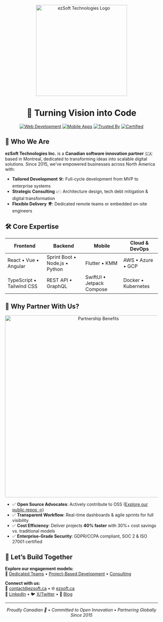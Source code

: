 <p align="center">
  <img src="https://ezsoft.ca/logo.svg" width="300" alt="ezSoft Technologies Logo">
</p>

<h1 align="center">🚀 Turning Vision into Code</h1>

<div align="center">
  
  [![Web Development](https://img.shields.io/badge/Web-React%20|%20Vue|%20Angular%20-3C3C3C?logo=react)](https://ezsoft.ca/services)
  [![Mobile Apps](https://img.shields.io/badge/Mobile-Flutter%20|%20SwiftUI%20|%20Kotlin-61DAFB?logo=flutter)](https://ezsoft.ca/services)
  [![Trusted By](https://img.shields.io/badge/Trusted_by-50%2B_Enterprise_Clients-00C7B7?logo=github)](https://ezsoft.ca/case-studies)
  [![Certified](https://img.shields.io/badge/Security-ISO_27001_Certified-4CAF50?logo=opensourceinitiative)](https://ezsoft.ca/security)

</div>

## 👋 Who We Are
**ezSoft Technologies Inc.** is a **Canadian software innovation partner** 🇨🇦 based in Montreal, dedicated to transforming ideas into scalable digital solutions. Since 2015, we’ve empowered businesses across North America with:

- **Tailored Development** 🛠️: Full-cycle development from MVP to enterprise systems  
- **Strategic Consulting** 📈: Architecture design, tech debt mitigation & digital transformation  
- **Flexible Delivery** 🌍: Dedicated remote teams or embedded on-site engineers  

## 🛠 Core Expertise
| **Frontend**                    | **Backend**                     | **Mobile**                      | **Cloud & DevOps**              |
|---------------------------------|---------------------------------|---------------------------------|---------------------------------|
| React • Vue • Angular           | Sprint Boot • Node.js • Python  | Flutter • KMM                   | AWS • Azure • GCP               |
| TypeScript • Tailwind CSS       | REST API • GraphQL              | SwiftUI • Jetpack Compose       | Docker • Kubernetes             |

## 🌟 Why Partner With Us?
<div align="center">
  <img src="https://ezsoft.ca/github-collab.png" width="600" alt="Partnership Benefits">
</div>

- ✅ **Open Source Advocates**: Actively contribute to OSS ([Explore our public repos →](/projects))  
- ✅ **Transparent Workflow**: Real-time dashboards & agile sprints for full visibility  
- ✅ **Cost Efficiency**: Deliver projects **40% faster** with 30%+ cost savings vs. traditional models  
- ✅ **Enterprise-Grade Security**: GDPR/CCPA compliant, SOC 2 & ISO 27001 certified  

## 🤝 Let’s Build Together
**Explore our engagement models:**  
🔗 [Dedicated Teams](https://ezsoft.ca/teams) • [Project-Based Development](https://ezsoft.ca/projects) • [Consulting](https://ezsoft.ca/consulting)  

**Connect with us:**  
📧 [contact@ezsoft.ca](mailto:contact@ezsoft.ca) • 🌐 [ezsoft.ca](https://ezsoft.ca)  
💼 [LinkedIn](https://linkedin.com/company/ezsoft) • 🐦 [X/Twitter](https://twitter.com/ezsoft_dev) • 📰 [Blog](https://ezsoft.ca/blog)  

---

<p align="center">
  <em>Proudly Canadian 🍁 • Committed to Open Innovation • Partnering Globally Since 2015</em>
</p>

